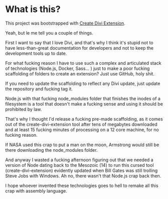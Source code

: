 # What is this?

This project was bootstrapped with [Create Divi Extension](https://github.com/elegantthemes/create-divi-extension).

Yeah, but le me tell you a couple of things.

First I want to say that I love Divi, and that's why I think it's stupid not to have less-than-great documentation for developers and not to keep the development tools up to date.

For what fucking reason I have to use such a complex and articulated stack of technologies (Node.js, Docker, Sass... ) just to make a poor fucking scaffolding of folders to create an extension? Just use GitHub, holy shit.

If you need to update the scaffolding to reflect any Divi update, just update the repository and fucking tag it.

Node.js with that fucking node_modules folder that finishes the inodes of a filesystem is a tool that doesn't make a fucking sense and using it should be prohibited by law.

That's why I thought I'd release a fucking pre-made scaffolding, as it comes out of the create-divi-extension tool after tens of megabytes downloaded and at least 15 fucking minutes of processing on a 12 core machine, for no fucking reason.

If NASA used this crap to put a man on the moon, Armstrong would still be there downloading the node_modules folder.

And anyway I wasted a fucking afternoon figuring out that we needed a version of Node dating back to the Mesozoic (14) to run this cursed tool (create-divi-extension) evidently updated when Bill Gates was still trolling Steve Jobs with Windows. Ah no, there wasn't that Node.js crap back then.

I hope whoever invented these technologies goes to hell to remake all this crap with assembly language.
